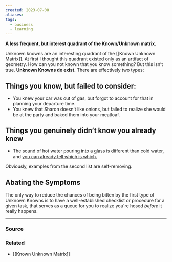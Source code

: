 ```yaml
---
created: 2023-07-08
aliases: 
tags:
  - business
  - learning
---
```

**A less frequent, but interest quadrant of the Known/Unknown matrix.**

Unknown knowns are an interesting quadrant of the [[Known Unknown Matrix]]. At first I thought this quadrant existed only as an artifact of geometry. How can you not known that you know something? But this isn’t true. **Unknown Knowns do exist.** There are effectively two types:

## Things you know, but failed to consider:

- You knew your car was out of gas, but forgot to account for that in planning your departure time.
- You knew that Sharon doesn’t like onions, but failed to realize she would be at the party and baked them into your meatloaf.

## Things you genuinely didn’t know you already knew

- The sound of hot water pouring into a glass is different than cold water, and [you can already tell which is which.](https://youtu.be/Ri_4dDvcZeM?t=48)

Obviously, examples from the second list are self-removing. 

## Abating the Symptoms

The only way to reduce the chances of being bitten by the first type of Unknown Knowns is to have a well-established checklist or procedure for a given task, that serves as a queue for you to realize you're hosed *before* it really happens.

---

### Source

### Related
- [[Known Unknown Matrix]]